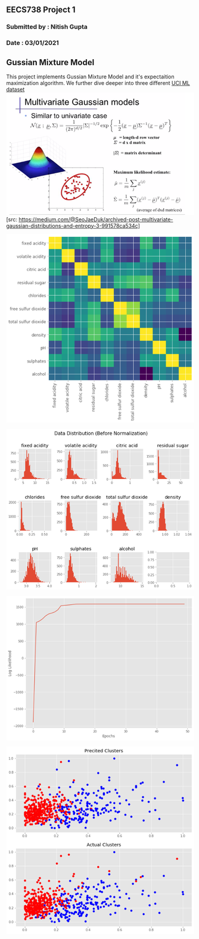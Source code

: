 ## EECS738 Project 1
### Submitted by  : Nitish Gupta
### Date          : 03/01/2021


## Gussian Mixture Model
This project implements Gussian Mixture Model and it's expectaition maximization algorithm. We further dive deeper into three different [UCI ML dataset](https://archive.ics.uci.edu/ml/datasets.php)    
![GMM](./images/gmm.png)  
[src: https://medium.com/@SeoJaeDuk/archived-post-multivariate-gaussian-distributions-and-entropy-3-991578ca534c]  


![corr](./images/data3_corr.png)  

![hist](./images/data3_hist.png)  

![log](./images/data1_loglike.png)  

![predict](./images/data2_pred.png)  
